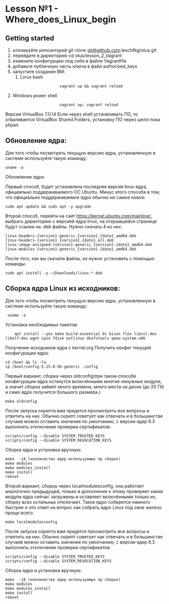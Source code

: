 # Lesson №1 - Where_does_Linux_begin

## Getting started


1. клонируйте репозиторий git clone git@github.com:leschfkg/otus.git
2. перейдите в директорию cd otus/lesson_2_Vagrant
3. измените конфигурцию под себя в файле Vagrantfile
4. добавьте публичную часть ключа в файл authorized_keys
5. запустите создание ВМ:
   1. Linux bash
~~~
                        vagrant up && vagrant reload
~~~
  2. Windows power shell
~~~ 
                        vagrant up; vagrant reload
~~~

Версия VirtualBox 7.0.14
Если через shell устанвливать ПО, то отваливается VirtualBox Shared Folders, установку ПО через шелл пока убрал.

## Обновление ядра:

Для того чтобы посмотреть текущую версию ядра, установленную в системе используйте такую команду: 
~~~
uname -a
~~~
Обновление ядра:

Первый способ, будет установлена последняя версия linux ядра, официально поддерживаемого ОС Ubuntu. Минус этого способа в том, что официально поддерживаемое ядро обычно не самое новое:
~~~
sudo apt update && sudo apt -y upgrade 
~~~
Второй способ, перейти на сайт https://kernel.ubuntu.com/mainline/, выбрать директорию с версией ядра linux, на открывшейся странице будут ссылки на .deb файлы. Нужно скачать 4 из них:
~~~
linux-headers-{version}-generic_{version}.{date}_amd64.deb
linux-headers-{version}_{version}.{date}_all.deb
linux-image-unsigned-{version}-generic_{version}.{date}_amd64.deb
linux-modules-{version}-generic_{version}.{date}_amd64.deb
~~~
После того, как вы скачали файлы, их нужно установить с помощью команды: 
~~~
sudo apt install -y ~/Downloads/linux-*.deb
~~~

## Сборка ядра Linux из исходников:

Для того чтобы посмотреть текущую версию ядра, установленную в системе используйте такую команду:
~~~
 uname -a
~~~
Установка необходимых пакетов:
~~~
    apt install --yes make build-essential bc bison flex libssl-dev libelf-dev wget cpio fdisk extlinux dosfstools qemu-system-x86
~~~
Получение исходников ядра с kernel.org
Получить конфиг текущей конфигурации ядра:
~~~
cd /boot && ls -la 
cp /boot/config-5.15.0-56-generic .config
~~~

Первый вариант, сборка через oldconfig(при таком способе конфигурации ядра останутся включёнными многие ненужные модули, а значит сборка займет много времени, много места на диске (до 20 Гб) и само ядро получится большого размера.)
~~~
make oldconfig
~~~
После запуска скрипта вам придется просмотреть все вопросы и ответить на них. Обычно скрипт советует как отвечать и в большинстве случаев можно оставить значение по умолчанию, с версии ядер 6.3 выполнить отключение проверки сертификатов:
~~~
scripts/config --disable SYSTEM_TRUSTED_KEYS
scripts/config --disable SYSTEM_REVOCATION_KEYS
~~~
Сборка ядра и установка вручную:
~~~
make  -j8 (колличество ядер используемых пр сборке)
make modules
make modules_install
make install
reboot
~~~

Второй вариант, сборка через localmodulesconfig, она работает аналогично предыдущей, только в дополнение к этому проверяет какие модули ядра сейчас загружены и оставляет включёнными только их, сборку всех остальных отключает. Такое ядро соберется намного быстрее и это ответ на вопрос как собрать ядро Linux под свое железо  проще всего.
~~~
make localmodulesconfig
~~~
После запуска скрипта вам придется просмотреть все вопросы и ответить на них. Обычно скрипт советует как отвечать и в большинстве случаев можно оставить значение по умолчанию, с версии ядер 6.3 выполнить отключение проверки сертификатов:
~~~
scripts/config --disable SYSTEM_TRUSTED_KEYS
scripts/config --disable SYSTEM_REVOCATION_KEYS
~~~
Сборка ядра и установка вручную:
~~~
make  -j8 (колличество ядер используемых пр сборке)
make modules
make modules_install
make install
reboot
~~~